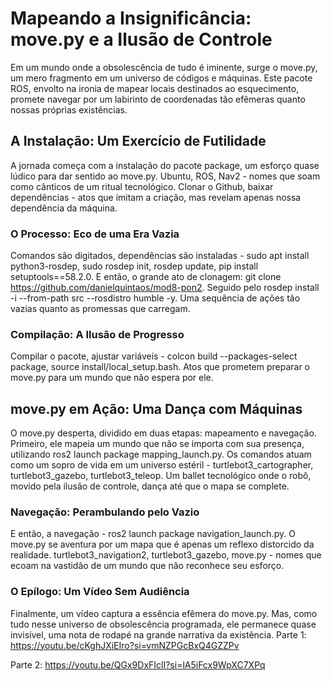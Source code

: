 # Mapeando a Insignificância: move.py e a Ilusão de Controle

Em um mundo onde a obsolescência de tudo é iminente, surge o move.py, um mero fragmento em um universo de códigos e máquinas. Este pacote ROS, envolto na ironia de mapear locais destinados ao esquecimento, promete navegar por um labirinto de coordenadas tão efêmeras quanto nossas próprias existências.

## A Instalação: Um Exercício de Futilidade
A jornada começa com a instalação do pacote package, um esforço quase lúdico para dar sentido ao move.py. Ubuntu, ROS, Nav2 - nomes que soam como cânticos de um ritual tecnológico. Clonar o Github, baixar dependências - atos que imitam a criação, mas revelam apenas nossa dependência da máquina.

### O Processo: Eco de uma Era Vazia
Comandos são digitados, dependências são instaladas - sudo apt install python3-rosdep, sudo rosdep init, rosdep update, pip install setuptools==58.2.0. E então, o grande ato de clonagem: git clone https://github.com/danielquintaos/mod8-pon2. Seguido pelo rosdep install -i --from-path src --rosdistro humble -y. Uma sequência de ações tão vazias quanto as promessas que carregam.

### Compilação: A Ilusão de Progresso
Compilar o pacote, ajustar variáveis - colcon build --packages-select package, source install/local_setup.bash. Atos que prometem preparar o move.py para um mundo que não espera por ele.

## move.py em Ação: Uma Dança com Máquinas
O move.py desperta, dividido em duas etapas: mapeamento e navegação. Primeiro, ele mapeia um mundo que não se importa com sua presença, utilizando ros2 launch package mapping_launch.py. Os comandos atuam como um sopro de vida em um universo estéril - turtlebot3_cartographer, turtlebot3_gazebo, turtlebot3_teleop. Um ballet tecnológico onde o robô, movido pela ilusão de controle, dança até que o mapa se complete.

### Navegação: Perambulando pelo Vazio
E então, a navegação - ros2 launch package navigation_launch.py. O move.py se aventura por um mapa que é apenas um reflexo distorcido da realidade. turtlebot3_navigation2, turtlebot3_gazebo, move.py - nomes que ecoam na vastidão de um mundo que não reconhece seu esforço.

### O Epílogo: Um Vídeo Sem Audiência
Finalmente, um vídeo captura a essência efêmera do move.py. Mas, como tudo nesse universo de obsolescência programada, ele permanece quase invisível, uma nota de rodapé na grande narrativa da existência.
Parte 1: https://youtu.be/cKghJXiEIro?si=vmNZPGcBxQ4GZZPv

Parte 2: https://youtu.be/QGx9DxFIclI?si=lA5iFcx9WpXC7XPq
